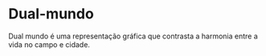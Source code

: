 # Dual-mundo
Dual mundo é uma representação gráfica que contrasta a harmonia entre a vida no campo e cidade.

